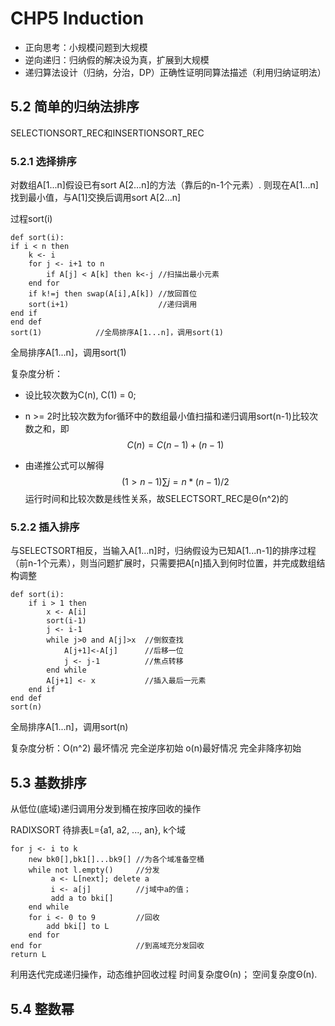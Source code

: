 # CHP5 Induction

- 正向思考：小规模问题到大规模
- 逆向递归：归纳假的解决设为真，扩展到大规模
- 递归算法设计（归纳，分治，DP）正确性证明同算法描述（利用归纳证明法）

## 5.2 简单的归纳法排序

SELECTIONSORT_REC和INSERTIONSORT_REC

### 5.2.1 选择排序

对数组A[1...n]假设已有sort A[2…n]的方法（靠后的n-1个元素）. 则现在A[1...n]找到最小值，与A[1]交换后调用sort A[2…n]

过程sort(i)

```pseudocode
def sort(i):
if i < n then
	k <- i
	for j <- i+1 to n
		if A[j] < A[k] then k<-j //扫描出最小元素
	end for
	if k!=j then swap(A[i],A[k]) //放回首位
	sort(i+1)                    //递归调用
end if
end def
sort(1)            //全局排序A[1...n]，调用sort(1)
```

全局排序A[1...n]，调用sort(1)

复杂度分析：

- 设比较次数为C(n), C(1) = 0;

-  n >= 2时比较次数为for循环中的数组最小值扫描和递归调用sort(n-1)比较次数之和，即
  $$
  C(n) = C(n-1) + (n-1)
  $$

- 由递推公式可以解得
  $$
  (1>n-1)∑j=n*(n-1)/2
  $$
  运行时间和比较次数是线性关系，故SELECTSORT_REC是Θ(n^2)的

### 5.2.2 插入排序

与SELECTSORT相反，当输入A[1…n]时，归纳假设为已知A[1...n-1]的排序过程（前n-1个元素），则当问题扩展时，只需要把A[n]插入到何时位置，并完成数组结构调整

```pseudocode
def sort(i):
	if i > 1 then
		x <- A[i]
		sort(i-1)
		j <- i-1
		while j>0 and A[j]>x  //倒叙查找
			A[j+1]<-A[j]      //后移一位
			j <- j-1          //焦点转移
		end while
		A[j+1] <- x           //插入最后一元素
	end if
end def
sort(n)
```

全局排序A[1...n]，调用sort(n)

复杂度分析：O(n^2) 最坏情况 完全逆序初始 o(n)最好情况 完全非降序初始

## 5.3 基数排序

从低位(底域)递归调用分发到桶在按序回收的操作

RADIXSORT 
待排表L={a1, a2, ..., an}, k个域

```pseudocode
for j <- i to k
	new bk0[],bk1[]...bk9[] //为各个域准备空桶
	while not l.empty()     //分发
		 a <- L[next]; delete a
		 i <- a[j]          //j域中a的值；
		 add a to bki[]
	end while
	for i <- 0 to 9         //回收
		add bki[] to L
 	end for
end for                     //到高域充分发回收
return L
```

利用迭代完成递归操作，动态维护回收过程
时间复杂度Θ(n)； 空间复杂度Θ(n).

## 5.4 整数幂


